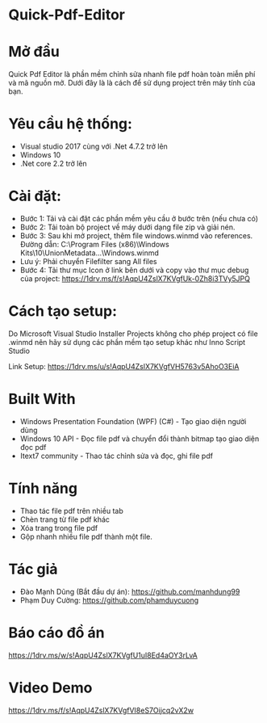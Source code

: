 # Quick-Pdf-Editor

# Mở đầu
Quick Pdf Editor là phần mềm chỉnh sửa nhanh file pdf hoàn toàn miễn phí và mã nguồn mở.
Dưới đây là là cách để sử dụng project trên máy tính của bạn.

# Yêu cầu hệ thống:
- Visual studio 2017 cùng với .Net 4.7.2 trở lên
- Windows 10
- .Net core 2.2 trở lên

# Cài đặt: 
- Bước 1: Tải và cài đặt các phần mềm yêu cầu ở bước trên (nếu chưa có)
- Bước 2: Tải toàn bộ project về máy dưới dạng file zip và giải nén.
- Bước 3: Sau khi mở project, thêm file windows.winmd vào references. Đường dẫn: C:\Program Files (x86)\Windows Kits\10\UnionMetadata\...\Windows.winmd
- Lưu ý: Phải chuyển Filefilter sang All files
- Bước 4: Tải thư mục Icon ở link bên dưới và copy vào thư mục debug của project: 
https://1drv.ms/f/s!AqpU4ZslX7KVgfUk-0Zh8i3TVy5JPQ

# Cách tạo setup:
Do Microsoft Visual Studio Installer Projects không cho phép project có file .winmd nên hãy sử dụng các phần mềm tạo setup khác như Inno Script Studio

Link Setup: https://1drv.ms/u/s!AqpU4ZslX7KVgfVH5763v5AhoO3EiA

# Built With
- Windows Presentation Foundation (WPF) (C#) - Tạo giao diện người dùng
- Windows 10 API - Đọc file pdf và chuyển đổi thành bitmap tạo giao diện đọc pdf
- Itext7 community - Thao tác chỉnh sửa và đọc, ghi file pdf

# Tính năng
- Thao tác file pdf trên nhiều tab
- Chèn trang từ file pdf khác
- Xóa trang trong file pdf
- Gộp nhanh nhiều file pdf thành một file.

# Tác giả
- Đào Mạnh Dũng (Bắt đầu dự án): https://github.com/manhdung99
- Phạm Duy Cường: https://github.com/phamduycuong

# Báo cáo đồ án
https://1drv.ms/w/s!AqpU4ZslX7KVgfU1uI8Ed4aOY3rLvA

# Video Demo
https://1drv.ms/f/s!AqpU4ZslX7KVgfVI8eS7Oijcq2vX2w
